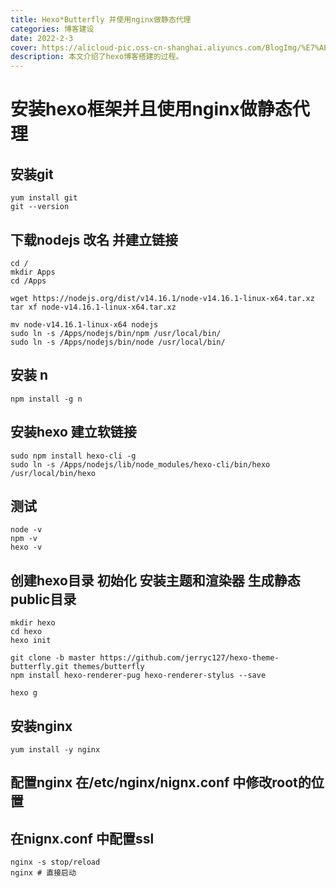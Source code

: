 ```yaml
---
title: Hexo*Butterfly 并使用nginx做静态代理
categories: 博客建设
date: 2022-2-3
cover: https://alicloud-pic.oss-cn-shanghai.aliyuncs.com/BlogImg/%E7%AE%97%E6%B3%95/Hexo_%E7%8E%AF%E5%A2%83%E6%90%AD%E5%BB%BA/%E5%B0%81%E9%9D%A2.jpg
description: 本文介绍了hexo博客搭建的过程。
---
```


# 安装hexo框架并且使用nginx做静态代理

## 安装git

```shell
yum install git
git --version
```

## 下载nodejs 改名 并建立链接

```shell
cd /
mkdir Apps 
cd /Apps

wget https://nodejs.org/dist/v14.16.1/node-v14.16.1-linux-x64.tar.xz    
tar xf node-v14.16.1-linux-x64.tar.xz

mv node-v14.16.1-linux-x64 nodejs
sudo ln -s /Apps/nodejs/bin/npm /usr/local/bin/
sudo ln -s /Apps/nodejs/bin/node /usr/local/bin/
```

## 安装 n

```shell
npm install -g n
```

## 安装hexo  建立软链接

```shell
sudo npm install hexo-cli -g
sudo ln -s /Apps/nodejs/lib/node_modules/hexo-cli/bin/hexo /usr/local/bin/hexo
```

## 测试

```shell
node -v
npm -v
hexo -v
```

## 创建hexo目录  初始化 安装主题和渲染器 生成静态public目录

```shell
mkdir hexo 
cd hexo
hexo init

git clone -b master https://github.com/jerryc127/hexo-theme-butterfly.git themes/butterfly
npm install hexo-renderer-pug hexo-renderer-stylus --save

hexo g
```

## 安装nginx

```shell
yum install -y nginx
```

## 配置nginx 在/etc/nginx/nignx.conf 中修改root的位置

## 在nignx.conf 中配置ssl


```shell
nginx -s stop/reload
nginx # 直接启动
```

